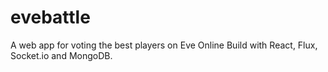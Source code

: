 # evebattle
A web app for voting the best players on Eve Online
Build with React, Flux, Socket.io and MongoDB. 
